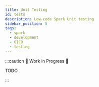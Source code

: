 ```yaml
---
title: Unit Testing
id: tests
description: Low-code Spark Unit testing
sidebar_position: 5
tags:
  - spark
  - development
  - CICD
  - testing
---
```


:::caution 🚧 Work in Progress 🚧

TODO

:::
